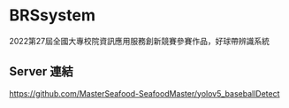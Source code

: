 # BRSsystem
2022第27屆全國大專校院資訊應用服務創新競賽參賽作品，好球帶辨識系統

## Server 連結
https://github.com/MasterSeafood-SeafoodMaster/yolov5_baseballDetect

##
